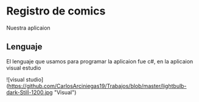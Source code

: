 # Registro de comics

Nuestra aplicaion 



## Lenguaje

El lenguaje que usamos para programar la aplicaion fue c#, en la aplicaion visual estudio

![visual studio] (https://github.com/CarlosArciniegas19/Trabajos/blob/master/lightbulb-dark-Still-1200.jpg "Visual")
